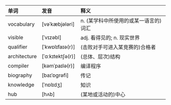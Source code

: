 | 单词 | 发音 | 释义 |
|:--|:--|:--|
|vocabulary|[vəˈkæbjələri]|n. (某学科中所使用的或某一语言的)词汇|
|visible|[ˈvɪzəbl]|adj. 看得见的; n. 现实世界|
|qualifier|[ˈkwɒlɪfaɪə(r)]|(击败对手可进入某竞赛的)合格者|
|architecture|[ˈɑːkɪtektʃə(r)]|(总体、层次)结构|
|compiler|[kəmˈpaɪlə(r)]|编译程序|
|biography|[baɪˈɒɡrəfi]|传记|
|knowledge|[ˈnɒlɪdʒ]|知识|
|hub|[hʌb]|(某地或活动的)中心|

